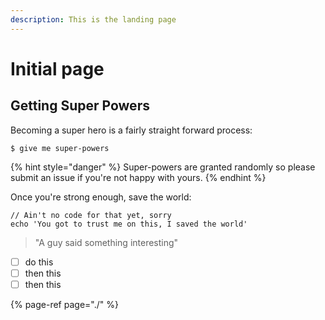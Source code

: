 ```yaml
---
description: This is the landing page
---
```


# Initial page

## Getting Super Powers

Becoming a super hero is a fairly straight forward process:

```
$ give me super-powers
```

{% hint style="danger" %}
 Super-powers are granted randomly so please submit an issue if you're not happy with yours.
{% endhint %}

Once you're strong enough, save the world:

```
// Ain't no code for that yet, sorry
echo 'You got to trust me on this, I saved the world'
```

> "A guy said something interesting"

* [ ] do this
* [ ] then this
* [ ] then this

{% page-ref page="./" %}

